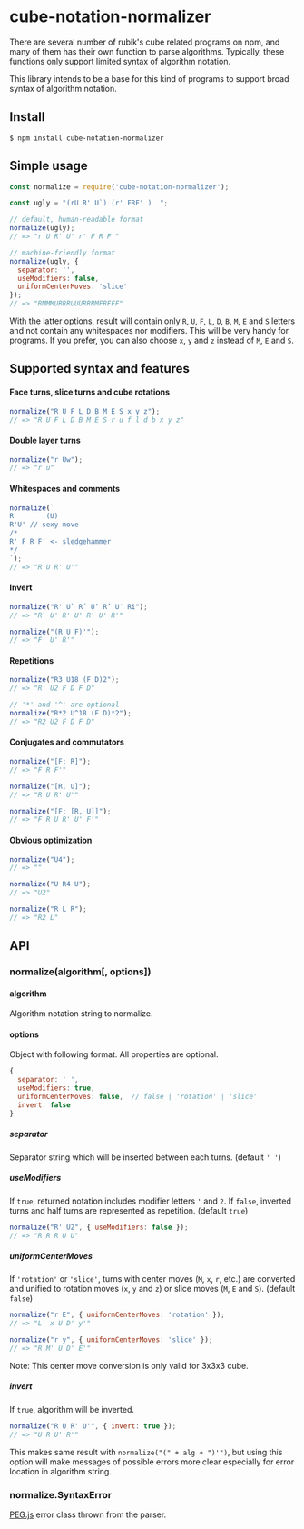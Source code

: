 # cube-notation-normalizer
There are several number of rubik's cube related programs on npm, and many of them has their own function to parse algorithms. Typically, these functions only support limited syntax of algorithm notation.

This library intends to be a base for this kind of programs to support broad syntax of algorithm notation.

## Install
```console
$ npm install cube-notation-normalizer
```

## Simple usage
```js
const normalize = require('cube-notation-normalizer');

const ugly = "(rU R' U`) (r' FRF' )  ";

// default, human-readable format
normalize(ugly);
// => "r U R' U' r' F R F'"

// machine-friendly format
normalize(ugly, {
  separator: '',
  useModifiers: false,
  uniformCenterMoves: 'slice'
});
// => "RMMMURRRUUURRRMFRFFF"
```
With the latter options, result will contain only `R`, `U`, `F`, `L`, `D`, `B`, `M`, `E` and `S` letters and not contain any whitespaces nor modifiers. This will be very handy for programs. If you prefer, you can also choose `x`, `y` and `z` instead of `M`, `E` and `S`.

## Supported syntax and features
#### Face turns, slice turns and cube rotations
```js
normalize("R U F L D B M E S x y z");
// => "R U F L D B M E S r u f l d b x y z"
```

#### Double layer turns
```js
normalize("r Uw");
// => "r u"
```

#### Whitespaces and comments
```js
normalize(`
R        (U)
R'U' // sexy move
/*
R' F R F' <- sledgehammer
*/
`);
// => "R U R' U'"
```

#### Invert
```js
normalize("R' U` R´ Uʼ R’ U′ Ri");
// => "R' U' R' U' R' U' R'"

normalize("(R U F)'");
// => "F' U' R'"
```

#### Repetitions
```js
normalize("R3 U18 (F D)2");
// => "R' U2 F D F D"

// '*' and '^' are optional
normalize("R*2 U^18 (F D)*2");
// => "R2 U2 F D F D"
```

#### Conjugates and commutators
```js
normalize("[F: R]");
// => "F R F'"

normalize("[R, U]");
// => "R U R' U'"

normalize("[F: [R, U]]");
// => "F R U R' U' F'"
```

#### Obvious optimization
```js
normalize("U4");
// => ""

normalize("U R4 U");
// => "U2"

normalize("R L R");
// => "R2 L"
```

## API
### normalize(algorithm[, options])
#### algorithm
Algorithm notation string to normalize.

#### options
Object with following format. All properties are optional.
```js
{
  separator: ' ',
  useModifiers: true,
  uniformCenterMoves: false,  // false | 'rotation' | 'slice'
  invert: false
}
```

##### separator
Separator string which will be inserted between each turns. (default `' '`)

##### useModifiers
If `true`, returned notation includes modifier letters `'` and `2`. If `false`, inverted turns and half turns are represented as repetition. (default `true`)
```js
normalize("R' U2", { useModifiers: false });
// => "R R R U U"
```

##### uniformCenterMoves
If `'rotation'` or `'slice'`, turns with center moves (`M`, `x`, `r`, etc.) are converted and unified to rotation moves (`x`, `y` and `z`) or slice moves (`M`, `E` and `S`). (default `false`)
```js
normalize("r E", { uniformCenterMoves: 'rotation' });
// => "L' x U D' y'"

normalize("r y", { uniformCenterMoves: 'slice' });
// => "R M' U D' E'"
```
Note: This center move conversion is only valid for 3x3x3 cube.

##### invert
If `true`, algorithm will be inverted.
```js
normalize("R U R' U'", { invert: true });
// => "U R U' R'"
```
This makes same result with `normalize("(" + alg + ")'")`, but using this option will make messages of possible errors more clear especially for error location in algorithm string.

### normalize.SyntaxError
[PEG.js](https://pegjs.org/) error class thrown from the parser.
